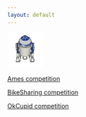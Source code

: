 ```yaml
---
layout: default
---
```


![alt text](r2d2.gif "image")

[Ames competition](./Ames.html) 

[BikeSharing competition](./BikeSharing.html)

[OkCupid competition](./OkCupid.html)
